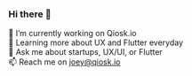 ### Hi there 👋

 🔭 I’m currently working on Qiosk.io  
 🌱 Learning more about UX and Flutter everyday  
 💬 Ask me about startups, UX/UI, or Flutter  
 📫 Reach me on joey@qiosk.io  

